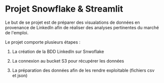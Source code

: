 # Projet Snowflake & Streamlit

Le but de se projet est de préparer des visualations de données en provenance de LinkedIn afin de réaliser des analyses pertinentes du marché de l'emploi.

Le projet comporte plusieurs étapes :

1. La création de la BDD LinkedIn sur Snwoflake

2. La connexion au bucket S3 pour récupérer les données

3. La préparation des données afin de les rendre exploitable (fichiers csv et json)
